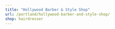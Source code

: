 ```yaml
---
title: "Hollywood Barber & Style Shop"
url: /portland/hollywood-barber-and-style-shop/
shop: hairdresser
---
```

